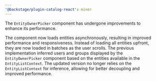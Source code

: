 ```yaml
---
'@backstage/plugin-catalog-react': minor
---
```


The `EntityOwnerPicker` component has undergone improvements to enhance its performance.

The component now loads entities asynchronously, resulting in improved performance and responsiveness. Instead of loading all entities upfront, they are now loaded in batches as the user scrolls.
The previous implementation inferred users and groups displayed by the `EntityOwnerPicker` component based on the entities available in the `EntityListContext`. The updated version no longer relies on the `EntityListContext` for inference, allowing for better decoupling and improved performance.
